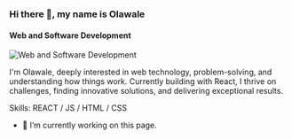 ### Hi there 👋, my name is Olawale
#### Web and Software Development
![Web and Software Development](https://pbs.twimg.com/profile_banners/1548233762017685510/1679981708/1080x360)

I'm Olawale, deeply interested in web technology, problem-solving, and understanding how things work. Currently building with React, I thrive on challenges, finding innovative solutions, and delivering exceptional results.

Skills: REACT / JS / HTML / CSS

- 🔭 I’m currently working on this page. 




